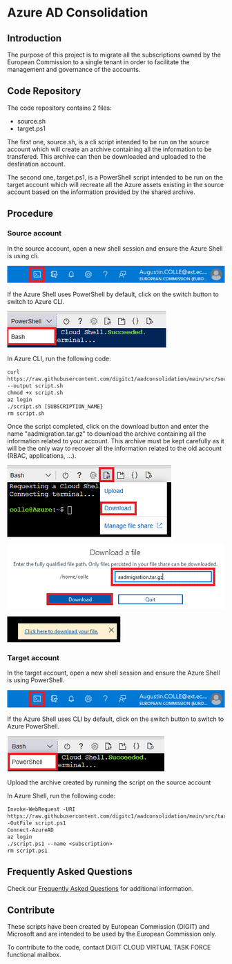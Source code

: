 # Azure AD Consolidation

## Introduction
The purpose of this project is to migrate all the subscriptions owned by the European Commission to a single tenant in order to facilitate the management and governance of the accounts.

## Code Repository
The code repository contains 2 files:
* source.sh
* target.ps1

The first one, source.sh, is a cli script intended to be run on the source account which will create an archive containing all the information to be transfered. This archive can then be downloaded and uploaded to the destination account.

The second one, target.ps1, is a PowerShell script intended to be run on the target account which will recreate all the Azure assets existing in the source account based on the information provided by the shared archive.


## Procedure

### Source account
In the source account, open a new shell session and ensure the Azure Shell is using cli.

![This is a alt text.](/images/open-cli.png "Picture showing how to open Azure CLI.")

If the Azure Shell uses PowerShell by default, click on the switch button to switch to Azure CLI.

![This is a alt text.](/images/switch-cli.png "Picture showing how to switch to Azure CLI.")

In Azure CLI, run the following code:

```
curl https://raw.githubusercontent.com/digitc1/aadconsolidation/main/src/source.sh --output script.sh
chmod +x script.sh
az login
./script.sh [SUBSCRIPTION_NAME}
rm script.sh
```

Once the script completed, click on the download button and enter the name "aadmigration.tar.gz" to download the archive containing all the information related to your account. This archive must be kept carefully as it will be the only way to recover all the information related to the old account (RBAC, applications, ...).

![This is a alt text.](/images/download.png "Picture showing how to download files.")

![This is a alt text.](/images/download2.png "Picture showing how to download files.")

![This is a alt text.](/images/download3.png "Picture showing how to download files.")

### Target account
In the target account, open a new shell session and ensure the Azure Shell is using PowerShell.

![This is a alt text.](/images/open-cli.png "Picture showing how to open Azure Shell.")

If the Azure Shell uses CLI by default, click on the switch button to switch to Azure PowerShell.

![This is a alt text.](/images/switch-shell.png "Picture showing how to switch to Azure Shell.")

Upload the archive created by running the script on the source account

In Azure Shell, run the following code:

```
Invoke-WebRequest -URI https://raw.githubusercontent.com/digitc1/aadconsolidation/main/src/target.ps1 -OutFile script.ps1
Connect-AzureAD
az login
./script.ps1 --name <subscription>
rm script.ps1
```

## Frequently Asked Questions
Check our [Frequently Asked Questions](https://github.com/digitc1/aadconsolidation/blob/main/faq.md) for additional information.

## Contribute
These scripts have been created by European Commission (DIGIT) and Microsoft and are intended to be used by the European Commission only.

To contribute to the code, contact DIGIT CLOUD VIRTUAL TASK FORCE functional mailbox.
